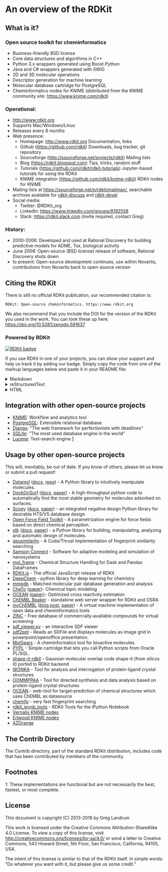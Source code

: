 # An overview of the RDKit

## What is it?

### Open source toolkit for cheminformatics
-   Business-friendly BSD license
-   Core data structures and algorithms in C++
-   Python 3.x wrappers generated using Boost.Python
-   Java and C\# wrappers generated with SWIG
-   2D and 3D molecular operations
-   Descriptor generation for machine learning
-   Molecular database cartridge for PostgreSQL
-   Cheminformatics nodes for KNIME (distributed from the KNIME community site: https://www.knime.com/rdkit)

### Operational:
- http://www.rdkit.org
- Supports Mac/Windows/Linux
- Releases every 6 months
- Web presence:
    - Homepage: http://www.rdkit.org
      Documentation, links
    - Github (https://github.com/rdkit)
      Downloads, bug tracker, git repository
    - Sourceforge (http://sourceforge.net/projects/rdkit)
      Mailing lists
    - Blog (https://rdkit.blogspot.com)
      Tips, tricks, random stuff
    - Tutorials (https://github.com/rdkit/rdkit-tutorials)
      Jupyter-based tutorials for using the RDKit
    - KNIME integration (https://github.com/rdkit/knime-rdkit)
      RDKit nodes for KNIME
- Mailing lists at https://sourceforge.net/p/rdkit/mailman/, searchable archives available for [rdkit-discuss](http://www.mail-archive.com/rdkit-discuss@lists.sourceforge.net/) and [rdkit-devel](http://www.mail-archive.com/rdkit-devel@lists.sourceforge.net/)
- Social media:
    - Twitter: @RDKit_org
    - LinkedIn: https://www.linkedin.com/groups/8192558
    - Slack: https://rdkit.slack.com (invite required, contact Greg)

### History:
-   2000-2006: Developed and used at Rational Discovery for building predictive models for ADME, Tox, biological activity
-   June 2006: Open-source (BSD license) release of software, Rational Discovery shuts down
-   to present: Open-source development continues, use within Novartis, contributions from Novartis back to open-source version

## Citing the RDKit

There is still no official RDKit publication, our recommended citation is:
```
RDKit: Open-source cheminformatics. https://www.rdkit.org
```
We also recommend that you include the DOI for the version of the RDKit you used in the work. You can look these up here:
https://doi.org/10.5281/zenodo.591637


### Powered by RDKit
[![RDKit badge](https://img.shields.io/badge/Powered%20by-RDKit-3838ff.svg?logo=data:image/png;base64,iVBORw0KGgoAAAANSUhEUgAAABAAAAAQBAMAAADt3eJSAAAABGdBTUEAALGPC/xhBQAAACBjSFJNAAB6JgAAgIQAAPoAAACA6AAAdTAAAOpgAAA6mAAAF3CculE8AAAAFVBMVEXc3NwUFP8UPP9kZP+MjP+0tP////9ZXZotAAAAAXRSTlMAQObYZgAAAAFiS0dEBmFmuH0AAAAHdElNRQfmAwsPGi+MyC9RAAAAQElEQVQI12NgQABGQUEBMENISUkRLKBsbGwEEhIyBgJFsICLC0iIUdnExcUZwnANQWfApKCK4doRBsKtQFgKAQC5Ww1JEHSEkAAAACV0RVh0ZGF0ZTpjcmVhdGUAMjAyMi0wMy0xMVQxNToyNjo0NyswMDowMDzr2J4AAAAldEVYdGRhdGU6bW9kaWZ5ADIwMjItMDMtMTFUMTU6MjY6NDcrMDA6MDBNtmAiAAAAAElFTkSuQmCC)](https://www.rdkit.org/)

If you use RDKit in one of your projects, you can show your support and help us track it by adding our badge.
Simply copy the code from one of the markup languages below and paste it in your README file:

<details>
  <summary>Markdown</summary>
  <div style="display: flex">
    <textarea rows="1" wrap="off" readonly style="display: inline-block; width: 100%; resize: none; overflow-y: hidden">[![Powered by RDKit](https://img.shields.io/badge/Powered%20by-RDKit-3838ff.svg?logo=data:image/png;base64,iVBORw0KGgoAAAANSUhEUgAAABAAAAAQBAMAAADt3eJSAAAABGdBTUEAALGPC/xhBQAAACBjSFJNAAB6JgAAgIQAAPoAAACA6AAAdTAAAOpgAAA6mAAAF3CculE8AAAAFVBMVEXc3NwUFP8UPP9kZP+MjP+0tP////9ZXZotAAAAAXRSTlMAQObYZgAAAAFiS0dEBmFmuH0AAAAHdElNRQfmAwsPGi+MyC9RAAAAQElEQVQI12NgQABGQUEBMENISUkRLKBsbGwEEhIyBgJFsICLC0iIUdnExcUZwnANQWfApKCK4doRBsKtQFgKAQC5Ww1JEHSEkAAAACV0RVh0ZGF0ZTpjcmVhdGUAMjAyMi0wMy0xMVQxNToyNjo0NyswMDowMDzr2J4AAAAldEVYdGRhdGU6bW9kaWZ5ADIwMjItMDMtMTFUMTU6MjY6NDcrMDA6MDBNtmAiAAAAAElFTkSuQmCC)](https://www.rdkit.org/)
    </textarea>
    <button onclick="copyBadgeMarkdown(this)" style="display: inline-block; padding: 0 8px">Copy</button>
  </div>
</details>

<details>
  <summary>reStructuredText</summary>
  <div style="display: flex">
    <textarea rows="1" wrap="off" readonly style="display: inline-block; width: 100%; resize: none; overflow-y: hidden">.. image:: https://img.shields.io/badge/Powered%20by-RDKit-3838ff.svg?logo=data:image/png;base64,iVBORw0KGgoAAAANSUhEUgAAABAAAAAQBAMAAADt3eJSAAAABGdBTUEAALGPC/xhBQAAACBjSFJNAAB6JgAAgIQAAPoAAACA6AAAdTAAAOpgAAA6mAAAF3CculE8AAAAFVBMVEXc3NwUFP8UPP9kZP+MjP+0tP////9ZXZotAAAAAXRSTlMAQObYZgAAAAFiS0dEBmFmuH0AAAAHdElNRQfmAwsPGi+MyC9RAAAAQElEQVQI12NgQABGQUEBMENISUkRLKBsbGwEEhIyBgJFsICLC0iIUdnExcUZwnANQWfApKCK4doRBsKtQFgKAQC5Ww1JEHSEkAAAACV0RVh0ZGF0ZTpjcmVhdGUAMjAyMi0wMy0xMVQxNToyNjo0NyswMDowMDzr2J4AAAAldEVYdGRhdGU6bW9kaWZ5ADIwMjItMDMtMTFUMTU6MjY6NDcrMDA6MDBNtmAiAAAAAElFTkSuQmCC
      :alt: Powered by RDKit
      :target: https://www.rdkit.org/
    </textarea>
    <button onclick="copyBadgeMarkdown(this)" style="display: inline-block; padding: 0 8px">Copy</button>
  </div>
</details>

<details>
  <summary>HTML</summary>
  <div style="display: flex">
    <textarea rows="1" wrap="off" readonly style="display: inline-block; width: 100%; resize: none; overflow-y: hidden"><a href="https://www.rdkit.org/"><img alt="Powered by RDKit" src="https://img.shields.io/badge/Powered%20by-RDKit-3838ff.svg?logo=data:image/png;base64,iVBORw0KGgoAAAANSUhEUgAAABAAAAAQBAMAAADt3eJSAAAABGdBTUEAALGPC/xhBQAAACBjSFJNAAB6JgAAgIQAAPoAAACA6AAAdTAAAOpgAAA6mAAAF3CculE8AAAAFVBMVEXc3NwUFP8UPP9kZP+MjP+0tP////9ZXZotAAAAAXRSTlMAQObYZgAAAAFiS0dEBmFmuH0AAAAHdElNRQfmAwsPGi+MyC9RAAAAQElEQVQI12NgQABGQUEBMENISUkRLKBsbGwEEhIyBgJFsICLC0iIUdnExcUZwnANQWfApKCK4doRBsKtQFgKAQC5Ww1JEHSEkAAAACV0RVh0ZGF0ZTpjcmVhdGUAMjAyMi0wMy0xMVQxNToyNjo0NyswMDowMDzr2J4AAAAldEVYdGRhdGU6bW9kaWZ5ADIwMjItMDMtMTFUMTU6MjY6NDcrMDA6MDBNtmAiAAAAAElFTkSuQmCC"></a>
    </textarea>
    <button onclick="copyBadgeMarkdown(this)" style="display: inline-block; padding: 0 8px">Copy</button>
  </div>
</details>

<script>
  function copyBadgeMarkdown(btn) {
    if (navigator.clipboard) {
      var text = btn.previousElementSibling.textContent;
      navigator.clipboard.writeText(text);
    }
  }
</script>

## Integration with other open-source projects
- [KNIME](https://www.knime.com/rdkit): Workflow and analytics tool
- [PostgreSQL](https://github.com/rdkit/rdkit/blob/master/Docs/Book/Cartridge.rst): Extensible relational database
- [Django](http://django-rdkit.readthedocs.org/en/latest/): "The web framework for perfectionists with deadlines"
- [SQLite](https://github.com/rvianello/chemicalite): "The most used database engine in the world"
- [Lucene](https://github.com/rdkit/org.rdkit.lucene): Text-search engine [1](#footnote1)

## Usage by other open-source projects
This will, inevitably, be out of date. If you know of others, please let us know or submit a pull request!

- [Datamol](https://datamol.io/) ([docs](https://doc.datamol.io/stable/), [repo](https://github.com/datamol-org/datamol/)) - A Python library to intuitively manipulate molecules.
- [DockOnSurf](https://gitlab.com/lch_interfaces/dockonsurf) ([docs](https://dockonsurf.readthedocs.io), [paper](https://www.doi.org/10.26434/chemrxiv.14095699)) - A high-throughput python code to automatically find the most stable geometry for molecules adsorbed on surfaces.
- [Scopy](https://github.com/kotori-y/Scopy) ([docs](https://scopy.iamkotori.com/), [paper](https://doi.org/10.1093/bib/bbaa194)) - an integrated negative design Python library for desirable HTS/VS database design
- [Open Force Field Toolkit](https://github.com/openforcefield/openforcefield/) - A parametrization engine for force fields based on direct chemical perception.
- [stk](https://github.com/lukasturcani/stk) ([docs](https://lukasturcani.github.io/stk/docs/build/html/), [paper](https://onlinelibrary.wiley.com/doi/10.1002/jcc.25377)) -
a Python library for building, manipulating, analyzing and automatic design of molecules.
- [gpusimilarity](https://github.com/schrodinger/gpusimilarity) - A Cuda/Thrust implementation of fingerprint similarity searching
- [Samson Connect](https://www.samson-connect.net) - Software for adaptive modeling and simulation of nanosystems
- [mol_frame](https://github.com/apahl/mol_frame) - Chemical Structure Handling for Dask and Pandas DataFrames
- [RDKit.js](https://github.com/rdkit/rdkit-js) - The official JavaScript release of RDKit
- [DeepChem](https://deepchem.io) - python library for deep learning for chemistry
- [mmpdb](https://github.com/rdkit/mmpdb) - Matched molecular pair database generation and analysis
- [CheTo](https://github.com/rdkit/CheTo) ([paper](http://pubs.acs.org/doi/10.1021/acs.jcim.7b00249))- Chemical topic modeling
- [OCEAN](https://github.com/rdkit/OCEAN) ([paper](http://pubs.acs.org/doi/abs/10.1021/acs.jcim.6b00067))- Optimized cross reactivity estimation
- [ChEMBL Beaker](https://github.com/mnowotka/chembl_beaker) - standalone web server wrapper for RDKit and OSRA
- [myChEMBL](https://github.com/chembl/mychembl) ([blog post](http://chembl.blogspot.de/2013/10/chembl-virtual-machine-aka-mychembl.html), [paper](http://bioinformatics.oxfordjournals.org/content/early/2013/11/20/bioinformatics.btt666)) - A virtual machine implementation of open data and cheminformatics tools
- [ZINC](http://zinc15.docking.org) - Free database of commercially-available compounds for virtual screening
- [sdf_viewer.py](https://github.com/apahl/sdf_viewer) - an interactive SDF viewer
- [sdf2ppt](https://github.com/dkuhn/sdf2ppt) - Reads an SDFile and displays molecules as image grid in powerpoint/openoffice presentation.
- [MolGears](https://github.com/admed/molgears) - A cheminformatics tool for bioactive molecules
- [PYPL](http://www.biochemfusion.com/downloads/#OracleUtilities) - Simple cartridge that lets you call Python scripts from Oracle PL/SQL.
- [shape-it-rdkit](https://github.com/jandom/shape-it-rdkit) - Gaussian molecular overlap code shape-it (from silicos it) ported to RDKit backend
- [WONKA](http://wonka.sgc.ox.ac.uk/WONKA/) - Tool for analysis and interrogation of protein-ligand crystal structures
- [OOMMPPAA](http://oommppaa.sgc.ox.ac.uk/OOMMPPAA/) - Tool for directed synthesis and data analysis based on protein-ligand crystal structures
- [OCEAN](https://github.com/rdkit/OCEAN) - web-tool for target-prediction of chemical structures which uses ChEMBL as datasource
- [chemfp](http://chemfp.com) - very fast fingerprint searching
- [rdkit_ipynb_tools](https://github.com/apahl/rdkit_ipynb_tools) - RDKit Tools for the IPython Notebook
- [Vernalis KNIME nodes](https://www.knime.com/book/vernalis-nodes-for-knime-trusted-extension)
- [Erlwood KNIME nodes](https://www.knime.com/community/erlwood)
- [AZOrange](https://github.com/AZcompTox/AZOrange)

## The Contrib Directory

The Contrib directory, part of the standard RDKit distribution, includes code that has been contributed by members of the community.


## Footnotes

<a name="footnote1">1</a>: These implementations are functional but are not necessarily the best, fastest, or most complete.


## License

This document is copyright (C) 2013-2018 by Greg Landrum

This work is licensed under the Creative Commons Attribution-ShareAlike 4.0 License. To view a copy of this license, visit <http://creativecommons.org/licenses/by-sa/4.0/> or send a letter to Creative Commons, 543 Howard Street, 5th Floor, San Francisco, California, 94105, USA.

The intent of this license is similar to that of the RDKit itself. In simple words: “Do whatever you want with it, but please give us some credit.”
